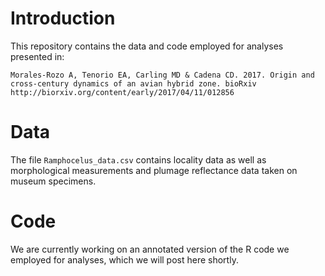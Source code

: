 # Introduction

This repository contains the data and code employed for analyses presented in:

    Morales-Rozo A, Tenorio EA, Carling MD & Cadena CD. 2017. Origin and cross-century dynamics of an avian hybrid zone. bioRxiv 
    http://biorxiv.org/content/early/2017/04/11/012856

# Data

The file `Ramphocelus_data.csv` contains locality data as well as morphological measurements and plumage reflectance data taken on museum specimens.

# Code

We are currently working on an annotated version of the R code we employed for analyses, which we will post here shortly.
